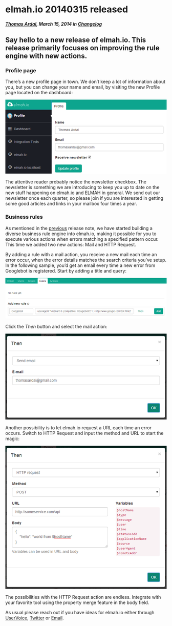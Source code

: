# elmah.io 20140315 released

##### [Thomas Ardal](http://elmah.io/about/), March 15, 2014 in [Changelog](/category/changelog/)

## Say hello to a new release of elmah.io. This release primarily focuses on improving the rule engine with new actions.

### Profile page

There’s a new profile page in town. We don’t keep a lot of information about you, but you can change your name and email, by visiting the new Profile page located on the dashboard:

![Profile](/images/2014/03/profile.png)

The attentive reader probably notice the newsletter checkbox. The newsletter is something we are introducing to keep you up to date on the new stuff happening on elmah.io and ELMAH in general. We send out our newsletter once each quarter, so please join if you are interested in getting some good articles and links in your mailbox four times a year.

### Business rules

As mentioned in the [previous](http://blog.elmah.io/elmah-io-20140219-released/) release note, we have started building a diverse business rule engine into elmah.io, making it possible for you to execute various actions when errors matching a specified pattern occur. This time we added two new actions: Mail and HTTP Request.

By adding a rule with a mail action, you receive a new mail each time an error occur, when the error details matches the search criteria you’ve setup. In the following sample, you’d get an email every time a new error from Googlebot is registered. Start by adding a title and query:

![Add new rule](/images/2014/03/add_new_rule.png)

Click the *Then* button and select the mail action:

![Then email](/images/2014/03/then_email.png)

Another possibility is to let elmah.io request a URL each time an error occurs. Switch to HTTP Request and input the method and URL to start the magic:

![Then http](/images/2014/03/then_http.png)

The possibilities with the HTTP Request action are endless. Integrate with your favorite tool using the property merge feature in the body field.

As usual please reach out if you have ideas for elmah.io either through [UserVoice](http://elmahio.uservoice.com/), [Twitter](https://twitter.com/elmah_io) or [Email](mailto:info@elmah.io).
